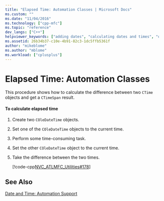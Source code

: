 ```yaml
---
title: "Elapsed Time: Automation Classes | Microsoft Docs"
ms.custom: ""
ms.date: "11/04/2016"
ms.technology: ["cpp-mfc"]
ms.topic: "reference"
dev_langs: ["C++"]
helpviewer_keywords: ["adding dates", "calculating dates and times", "dates, calculating intervals", "elapsed time, calculating in Automation", "Automation classes, elapsed time", "time, elapsed", "intervals, date and time", "calculations, date and time"]
ms.assetid: 26b34b37-c10e-4b91-82c3-1dc5ffb5361f
author: "mikeblome"
ms.author: "mblome"
ms.workload: ["cplusplus"]
---
```

# Elapsed Time: Automation Classes

This procedure shows how to calculate the difference between two `CTime` objects and get a `CTimeSpan` result.

#### To calculate elapsed time

1. Create two `COleDateTime` objects.

2. Set one of the `COleDateTime` objects to the current time.

3. Perform some time-consuming task.

4. Set the other `COleDateTime` object to the current time.

5. Take the difference between the two times.

   [!code-cpp[NVC_ATLMFC_Utilities#178](../atl-mfc-shared/codesnippet/cpp/elapsed-time-automation-classes_1.cpp)]

## See Also

[Date and Time: Automation Support](../atl-mfc-shared/date-and-time-automation-support.md)

